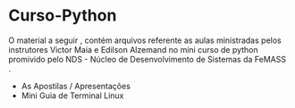 # Curso-Python


O material a seguir , contém arquivos referente as aulas ministradas pelos instrutores Victor Maia e Edilson Alzemand
no mini curso de python promivido pelo NDS - Núcleo de Desenvolvimento de Sistemas da FeMASS .

* As Apostilas / Apresentações 
* Mini Guia de Terminal Linux 
